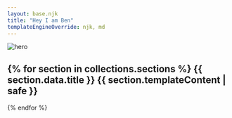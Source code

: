```yaml
---
layout: base.njk
title: "Hey I am Ben"
templateEngineOverride: njk, md
---
```


![hero](/images/hero.png)

{% for section in collections.sections %}
{{ section.data.title }}
{{ section.templateContent | safe }}
---
{% endfor %}
